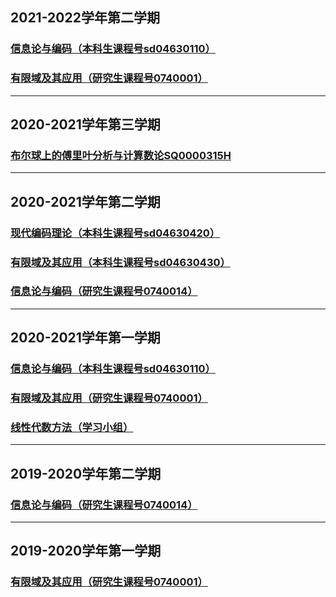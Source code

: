 ## 2021-2022学年第二学期
### [信息论与编码（本科生课程号sd04630110）](/InformationCoding2021Autumn.md)

### [有限域及其应用（研究生课程号0740001）](/FFTA2021Autumn.md)

------

## 2020-2021学年第三学期

### [布尔球上的傅里叶分析与计算数论SQ0000315H](/SummerCourse2021.md)

------

## 2020-2021学年第二学期
### [现代编码理论（本科生课程号sd04630420）](/MCT2021Spring.md)

### [有限域及其应用（本科生课程号sd04630430）](/FFTA2021Spring.md)

### [信息论与编码（研究生课程号0740014）](/InformationCoding2021Spring.md)

------

## 2020-2021学年第一学期
### [信息论与编码（本科生课程号sd04630110）](/InformationCoding2020Autumn.md)

### [有限域及其应用（研究生课程号0740001）](/FFTA2020Autumn.md)

### [线性代数方法（学习小组）](/study_group.md)

------

## 2019-2020学年第二学期
### [信息论与编码（研究生课程号0740014）](/InformationCoding2020Spring.md)

------

## 2019-2020学年第一学期
### [有限域及其应用（研究生课程号0740001）](/FFTA2019Autumn.md)
